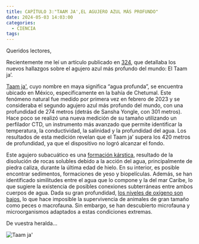 ```yaml
---
title: CAPÍTULO 3:"TAAM JA',EL AGUJERO AZUL MÁS PROFUNDO"
date: 2024-05-03 14:03:00
categories:
  - CIENCIA
tags:
---
```


Queridos lectores, 

Recientemente me leí un artículo publicado en [324](https://www.ccma.cat/324/el-forat-blau-mes-profund-del-mon-te-mes-de-420-metres-i-encara-no-se-nha-trobat-el-fons/noticia/3290417), que detallaba los nuevos hallazgos sobre el agujero azul más profundo del mundo: El Taam ja’. 

[Taam ja'](https://aristeguinoticias.com/3004/mexico/taam-ja-el-agujero-azul-mas-profundo-del-mundo-esta-en-la-bahia-de-chetumal/), cuyo nombre en maya significa “agua profunda”, se encuentra ubicado en México, específicamente en la bahía de Chetumal. Este fenómeno natural fue medido por primera vez en febrero de 2023 y se consideraba el segundo agujero azul más profundo del mundo, con una profundidad de 274 metros (detrás de Sansha Yongle, con 301 metros). Hace poco se realizó una nueva medición de su tamaño utilizando un perfilador CTD, un instrumento más avanzado que permite identificar la temperatura, la conductividad, la salinidad y la profundidad del agua. Los resultados de esta medición revelan que el Taam ja’ supera los 420 metros de profundidad, ya que el dispositivo no logró alcanzar el fondo.

Este agujero subacuático es una [formación kárstica](https://www.frontiersin.org/articles/10.3389/fmars.2023.1141160/full), resultado de la disolución de rocas solubles debido a la acción del agua, principalmente de piedra caliza, durante la última edad de hielo. En su interior, es posible encontrar sedimentos, formaciones de yeso y biopelículas. Además, se han identificado similitudes entre el agua que lo compone y la del mar Caribe, lo que sugiere la existencia de posibles conexiones subterráneas entre ambos cuerpos de agua. Dada su gran profundidad, [los niveles de oxígeno son bajos](https://www.jornada.com.mx/notas/2023/03/23/ciencia-y-tecnologia/descubrieron-un-agujero-azul-en-la-bahia-de-chetumal-segundo-mas-profundo-del-mundo/), lo que hace imposible la supervivencia de animales de gran tamaño como peces o macrofauna. Sin embargo, se han descubierto microfauna y microorganismos adaptados a estas condiciones extremas.

De vuestra heralda...

![Taam ja'](/images/water.jpg)